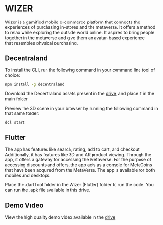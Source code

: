 
# WIZER
Wizer is a gamified mobile e-commerce platform that connects the experiences of purchasing in-stores and the metaverse. It offers a method to relax while exploring the outside world online.
It aspires to bring people together in the metaverse and give them an avatar-based experience that resembles physical purchasing.

## Decentraland

To install the CLI, run the following command in your command line tool of choice:

```bash
npm install -g decentraland
```
Download the Decentraland assets present in the [drive](https://drive.google.com/drive/folders/1wFTF9H5TuwX1Eu4M3g67riXbi66f8Ka4), and place it in the main folder 

Preview the 3D scene in your browser by running the following command in that same folder:

```bash
dcl start
```

## Flutter
The app has features like search, rating, add to cart, and checkout. Additionally, it has features like 3D and AR product viewing. Through the app, it offers a gateway for accessing the Metaverse. For the purpose of accessing discounts and offers, the app acts as a console for MetaCoins that have been acquired from the MetaVerse. The app is available for both mobiles and desktops.

Place the .dartTool folder in the Wizer (Flutter) folder to run the code. You can run the .apk file available in this drive.


## Demo Video
View the high quality demo video available in the [drive](https://drive.google.com/drive/folders/1tdmPJkQz-h0xqfZshSgLcOcQjrzE2UJG?usp=sharing)
